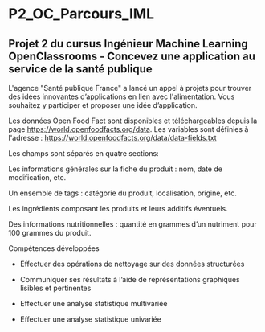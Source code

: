 # P2_OC_Parcours_IML

## Projet 2 du cursus Ingénieur Machine Learning OpenClassrooms - Concevez une application au service de la santé publique
L'agence "Santé publique France" a lancé un appel à projets pour trouver des idées innovantes d’applications en lien avec l'alimentation. Vous souhaitez y participer et proposer une idée d’application.

Les données Open Food Fact sont disponibles et téléchargeables depuis la page https://world.openfoodfacts.org/data. Les variables sont définies à l'adresse : https://world.openfoodfacts.org/data/data-fields.txt

Les champs sont séparés en quatre sections:

Les informations générales sur la fiche du produit : nom, date de modification, etc.

Un ensemble de tags : catégorie du produit, localisation, origine, etc.

Les ingrédients composant les produits et leurs additifs éventuels.

Des informations nutritionnelles : quantité en grammes d’un nutriment pour 100 grammes du produit.

Compétences développées

- Effectuer des opérations de nettoyage sur des données structurées

- Communiquer ses résultats à l’aide de représentations graphiques lisibles et pertinentes

- Effectuer une analyse statistique multivariée

- Effectuer une analyse statistique univariée
